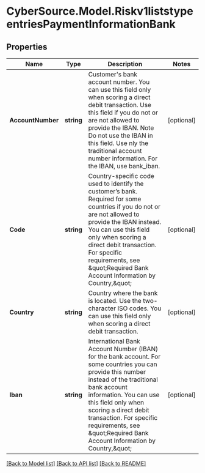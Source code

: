 # CyberSource.Model.Riskv1liststypeentriesPaymentInformationBank
## Properties

Name | Type | Description | Notes
------------ | ------------- | ------------- | -------------
**AccountNumber** | **string** | Customer&#39;s bank account number. You can use this field only when scoring a direct debit transaction. Use this field if you do not or are not allowed to provide the IBAN. Note Do not use the IBAN in this field. Use nly the traditional account number information. For the IBAN, use bank_iban.  | [optional] 
**Code** | **string** | Country-specific code used to identify the customer’s bank. Required for some countries if you do not or are not allowed to provide the IBAN instead. You can use this field only when scoring a direct debit transaction. For specific requirements, see \&quot;Required Bank Account Information by Country,\&quot;  | [optional] 
**Country** | **string** | Country where the bank is located. Use the two-character ISO codes. You can use this field only when scoring a direct debit transaction.  | [optional] 
**Iban** | **string** | International Bank Account Number (IBAN) for the bank account. For some countries you can provide this number instead of the traditional bank account information. You can use this field only when scoring a direct debit transaction. For specific requirements, see \&quot;Required Bank Account Information by Country,\&quot;  | [optional] 

[[Back to Model list]](../README.md#documentation-for-models) [[Back to API list]](../README.md#documentation-for-api-endpoints) [[Back to README]](../README.md)

